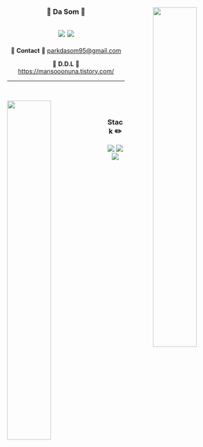 <div align="center">
  <img align="right" width="45%" src="https://github-readme-stats.vercel.app/api?username=mansooonuna&show_icons=true&theme=dracula"/>
 
  ### 🌼 Da Som 🌼
 
<a href="https://github.com/mansooonuna"><img src="https://hits.seeyoufarm.com/api/count/incr/badge.svg?url=https%3A%2F%2Fgithub.com%2Fseondal&count_bg=%23000000&title_bg=%23000000&icon=github.svg&icon_color=%23E7E7E7&title=GitHub&edge_flat=false)"/></a>
<a href="https://mansooonuna.notion.site/Dasom-s-Portfolio-586f9e83d91a48eba57131992ffff8fd?pvs=4"><img src="https://img.shields.io/badge/Portfolio-11B48A?style=flat-square&logo=Vimeo&logoColor=white&link=https://mansooonuna.notion.site/Dasom-s-Portfolio-586f9e83d91a48eba57131992ffff8fd?pvs=4"/></a>
 ---
  🥨 **Contact** 🥨 parkdasom95@gmail.com
  
  🍪 **D.D.L** 🍪 https://mansooonuna.tistory.com/
</div>

---

  <br>

<a href="https://solved.ac/parkdasom95"><img align="left" width="45%" src="http://mazassumnida.wtf/api/v2/generate_badge?boj=parkdasom95&theme=dark"/></a>

<div align="center" >

  <br>
  
 ### Stack ✏️
 <img src="https://img.shields.io/badge/java-007396?style=for-the-badge&logo=java&logoColor=white"> 
 <img src="https://img.shields.io/badge/springboot-6DB33F?style=for-the-badge&logo=springboot&logoColor=white">
 <img src="https://img.shields.io/badge/mysql-4479A1?style=for-the-badge&logo=mysql&logoColor=white"> 
 
 </div>


